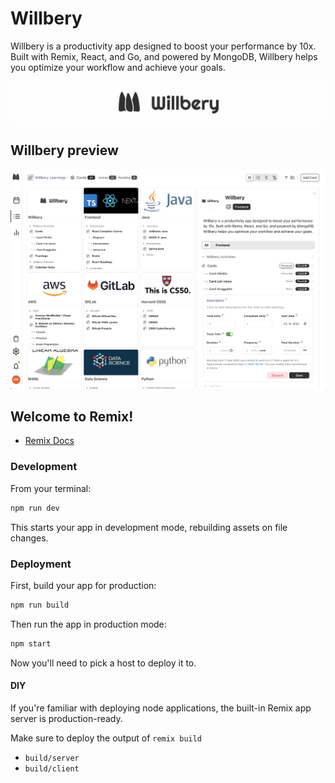 # Willbery

Willbery is a productivity app designed to boost your performance by 10x. Built with Remix, React, and Go, and powered by MongoDB, Willbery helps you optimize your workflow and achieve your goals.

<img src="./public/WillberyLogoWide.png">

## Willbery preview

<img src="./public/WillberyPreview.png">

## Welcome to Remix!

- [Remix Docs](https://remix.run/docs)

### Development

From your terminal:

```sh
npm run dev
```

This starts your app in development mode, rebuilding assets on file changes.

### Deployment

First, build your app for production:

```sh
npm run build
```

Then run the app in production mode:

```sh
npm start
```

Now you'll need to pick a host to deploy it to.

#### DIY

If you're familiar with deploying node applications, the built-in Remix app server is production-ready.

Make sure to deploy the output of `remix build`

- `build/server`
- `build/client`

